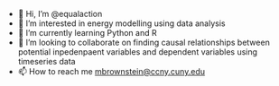 - 👋 Hi, I’m @equalaction
- 👀 I’m interested in energy modelling using data analysis
- 🌱 I’m currently learning Python and R
- 💞️ I’m looking to collaborate on finding causal relationships between potential inpedenpaent variables and dependent variables using timeseries data
- 📫 How to reach me mbrownstein@ccny.cuny.edu

<!---
equalaction/equalaction is a ✨ special ✨ repository because its `README.md` (this file) appears on your GitHub profile.
You can click the Preview link to take a look at your changes.
--->
